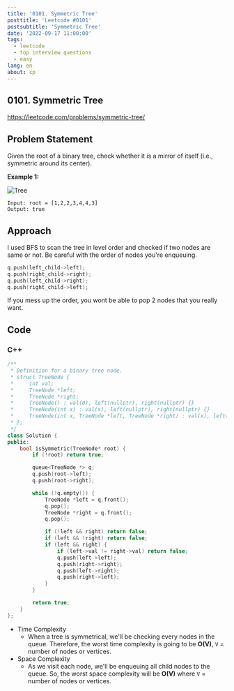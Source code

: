 ```yaml
---
title: '0101. Symmetric Tree'
posttitle: 'Leetcode #0101'
postsubtitle: 'Symmetric Tree'
date: '2022-09-17 11:00:00'
tags:
  - leetcode
  - top interview questions
  - easy
lang: en
about: cp
---
```


## 0101. Symmetric Tree

https://leetcode.com/problems/symmetric-tree/

## Problem Statement

Given the root of a binary tree, check whether it is a mirror of itself (i.e., symmetric around its center).

**Example 1:**

![Tree](https://assets.leetcode.com/uploads/2021/02/19/symtree1.jpg)

```text
Input: root = [1,2,2,3,4,4,3]
Output: true
```

## Approach

I used BFS to scan the tree in level order and checked if two nodes are same or not.
Be careful with the order of nodes you're enqueuing.

```cpp
q.push(left_child->left);
q.push(right_child->right);
q.push(left_child->right);
q.push(right_child->left);
```

If you mess up the order, you wont be able to pop 2 nodes that you really want.

## Code

### C++

```cpp
/**
 * Definition for a binary tree node.
 * struct TreeNode {
 *     int val;
 *     TreeNode *left;
 *     TreeNode *right;
 *     TreeNode() : val(0), left(nullptr), right(nullptr) {}
 *     TreeNode(int x) : val(x), left(nullptr), right(nullptr) {}
 *     TreeNode(int x, TreeNode *left, TreeNode *right) : val(x), left(left), right(right) {}
 * };
 */
class Solution {
public:
    bool isSymmetric(TreeNode* root) {
        if (!root) return true;

        queue<TreeNode *> q;
        q.push(root->left);
        q.push(root->right);

        while (!q.empty()) {
            TreeNode *left = q.front();
            q.pop();
            TreeNode *right = q.front();
            q.pop();

            if (!left && right) return false;
            if (left && !right) return false;
            if (left && right) {
                if (left->val != right->val) return false;
                q.push(left->left);
                q.push(right->right);
                q.push(left->right);
                q.push(right->left);
            }
        }

        return true;
    }
};
```

- Time Complexity
  - When a tree is symmetrical, we'll be checking every nodes in the queue. Therefore, the worst time complexity is going to be **O(V)**, `V` = number of nodes or vertices.
- Space Complexity
  - As we visit each node, we'll be enqueuing all child nodes to the queue. So, the worst space complexity will be **O(V)** where `V` = number of nodes or vertices.
